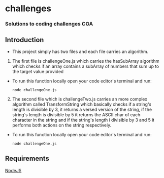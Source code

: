 # challenges

### Solutions to coding challenges COA

## Introduction

* This project simply has two files and each file carries an algorithm.

1. The first file is challengeOne.js which carries the hasSubArray algorithm which checks if an array contains a subArray of numbers that sum up to the target value provided

* To run this function locally open your code editor's terminal and run:
  ```
  node challengeOne.js
  ```
2. The second file which is challengeTwo.js carries an more complex algorithm called TransformString which basically checks if a string's length is divisible by 3, it returns a versed version of the string, if the string's length is divisible by 5 it returns the ASCII char of each character in the string and if the string's length i divisible by 3 and 5 it performs both actions on the string respectively.

* To run this function locally open your code editor's terminal and run:
  ```
  node challengeOne.js
  ```

## Requirements

[NodeJS](https://nodejs.org/en/)
